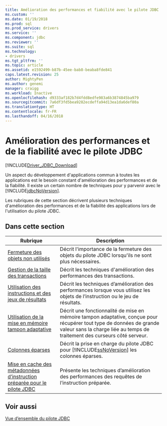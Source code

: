 ```yaml
---
title: Amélioration des performances et fiabilité avec le pilote JDBC | Documents Microsoft
ms.custom: ''
ms.date: 01/19/2018
ms.prod: sql
ms.prod_service: drivers
ms.service: ''
ms.component: jdbc
ms.reviewer: ''
ms.suite: sql
ms.technology:
- drivers
ms.tgt_pltfrm: ''
ms.topic: article
ms.assetid: e1592499-b87b-45ee-bab8-beaba8fde841
caps.latest.revision: 25
author: MightyPen
ms.author: genemi
manager: craigg
ms.workload: Inactive
ms.openlocfilehash: d9333af182b7d4fdd8edfe983a6b3874845ba979
ms.sourcegitcommit: 7a6df3fd5bea9282ecdeffa94d13ea1da6def80a
ms.translationtype: HT
ms.contentlocale: fr-FR
ms.lasthandoff: 04/16/2018
---
```

# <a name="improving-performance-and-reliability-with-the-jdbc-driver"></a>Amélioration des performances et de la fiabilité avec le pilote JDBC
[!INCLUDE[Driver_JDBC_Download](../../includes/driver_jdbc_download.md)]

  Un aspect du développement d'applications commun à toutes les applications est le besoin constant d'amélioration des performances et de la fiabilité. Il existe un certain nombre de techniques pour y parvenir avec le [!INCLUDE[jdbcNoVersion](../../includes/jdbcnoversion_md.md)].  
  
 Les rubriques de cette section décrivent plusieurs techniques d'amélioration des performances et de la fiabilité des applications lors de l'utilisation du pilote JDBC.  
  
## <a name="in-this-section"></a>Dans cette section  
  
|Rubrique| Description|  
|-----------|-----------------|  
|[Fermeture des objets non utilisés](../../connect/jdbc/closing-objects-when-not-in-use.md)|Décrit l'importance de la fermeture des objets du pilote JDBC lorsqu'ils ne sont plus nécessaires.|  
|[Gestion de la taille des transactions](../../connect/jdbc/managing-transaction-size.md)|Décrit les techniques d'amélioration des performances des transactions.|  
|[Utilisation des instructions et des jeux de résultats](../../connect/jdbc/working-with-statements-and-result-sets.md)|Décrit les techniques d’amélioration des performances lorsque vous utilisez les objets de l’instruction ou le jeu de résultats.|  
|[Utilisation de la mise en mémoire tampon adaptative](../../connect/jdbc/using-adaptive-buffering.md)|Décrit une fonctionnalité de mise en mémoire tampon adaptative, conçue pour récupérer tout type de données de grande valeur sans la charge liée au temps de traitement des curseurs côté serveur.|  
|[Colonnes éparses](../../connect/jdbc/sparse-columns.md)|Décrit la prise en charge du pilote JDBC pour [!INCLUDE[ssNoVersion](../../includes/ssnoversion_md.md)] les colonnes éparses.|  
|[Mise en cache des métadonnées d’instruction préparée pour le pilote JDBC](../../connect/jdbc/prepared-statement-metadata-caching-for-the-jdbc-driver.md)|Présente les techniques d’amélioration des performances des requêtes de l’instruction préparée.|
  
## <a name="see-also"></a>Voir aussi  
 [Vue d’ensemble du pilote JDBC](../../connect/jdbc/overview-of-the-jdbc-driver.md)  
  
  